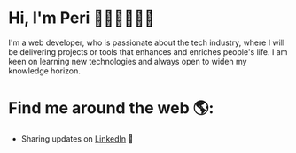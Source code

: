 # Hi, I'm Peri 🙋🏻‍♀️👩🏻‍💻

I'm a web developer, who is passionate about the tech industry, where I will be delivering projects or tools that enhances and enriches people's life. I am keen on learning new technologies and always open to widen my knowledge horizon.


# Find me around the web 🌎: <a href="https://github.com/Peri7at"><img align="left"></a>
- Sharing updates on <a href="https://www.linkedin.com/in/perizat-ibraeva/">LinkedIn</a> 💼

<!--
**Peri7at/Peri7at** is a ✨ _special_ ✨ repository because its `README.md` (this file) appears on your GitHub profile.

Here are some ideas to get you started:

- 🔭 I’m currently working on ...
- 🌱 I’m currently learning ...
- 👯 I’m looking to collaborate on ...
- 🤔 I’m looking for help with ...
- 💬 Ask me about ...
- 📫 How to reach me: ...
- 😄 Pronouns: ...
- ⚡ Fun fact: ...
-->

